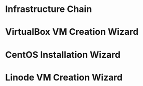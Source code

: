 # Infrastructure Chain

# VirtualBox VM Creation Wizard

# CentOS Installation Wizard

# Linode VM Creation Wizard
